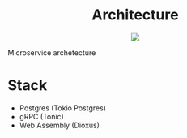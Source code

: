 <h1 align="center"> Architecture </h1>

<p align="center" width="100%"><img src="../images/network_distribution.png" /></p>

Microservice archetecture

# Stack

- Postgres (Tokio Postgres)
- gRPC (Tonic)
- Web Assembly (Dioxus)
